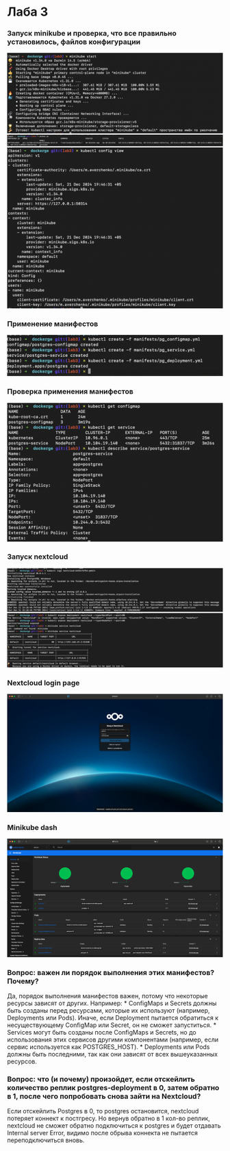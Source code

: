 # Лаба 3

### Запуск minikube и проверка, что все правильно установилось, файлов конфигурации
![Запуск minikube](photos/minicube_start.png)
![Docker ps](photos/docker_ps.png)
![Kubectl config view](photos/kubectl_config_view.png)

### Применение манифестов
![Kubectl create](photos/kubectl_create_*.png)

### Проверка применения манифестов
![Kubectl get](photos/kubectl_get_*.png)

### Запуск nextcloud
![Nextcloud logs](photos/nextcloud_logs.png)
![Nextcloud open](photos/nextcloud_open.png)


### Nextcloud login page 
![Nextcloud login page](photos/nextcloud_loign_new.png)

### Minikube dash
![Minikube dash](photos/minikube_dash.png)

### Вопрос: важен ли порядок выполнения этих манифестов? Почему?
Да, порядок выполнения манифестов важен, потому что некоторые ресурсы зависят от других. Например:
	* ConfigMaps и Secrets должны быть созданы перед ресурсами, которые их используют (например, Deployments или Pods). Иначе, если Deployment пытается обратиться к несуществующему ConfigMap или Secret, он не сможет запуститься.
	* Services могут быть созданы после ConfigMaps и Secrets, но до использования этих сервисов другими компонентами (например, если сервис используется как POSTGRES_HOST).
	* Deployments или Pods должны быть последними, так как они зависят от всех вышеуказанных ресурсов.

### Вопрос: что (и почему) произойдет, если отскейлить количество реплик postgres-deployment в 0, затем обратно в 1, после чего попробовать снова зайти на Nextcloud? 
Если отскейлить Postgres в 0, то postgres остановится, nextcloud потеряет коннект к постгресу. Но вернув обратно в 1 кол-во реплик, nextcloud не сможет обратно подключиться к postgres и будет отдавать Internal server Error, видимо после обрыва коннекта не пытается переподключиться вновь.

